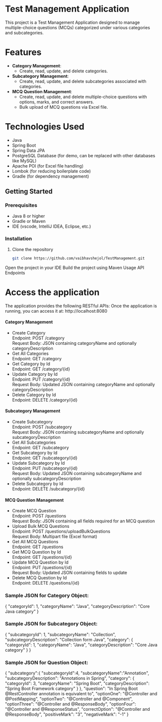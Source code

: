 # Test Management Application

This project is a Test Management Application designed to manage multiple-choice questions (MCQs) categorized under various categories and subcategories.

# Features
- **Category Management**:
  - Create, read, update, and delete categories.
- **Subcategory Management**:
  - Create, read, update, and delete subcategories associated with categories.
- **MCQ Question Management**:
  - Create, read, update, and delete multiple-choice questions with options, marks, and correct answers.
  - Bulk upload of MCQ questions via Excel file.

# Technologies Used
- Java
- Spring Boot
- Spring Data JPA
- PostgreSQL Database (for demo, can be replaced with other databases like MySQL)
- Apache POI (for Excel file handling)
- Lombok (for reducing boilerplate code)
- Gradle (for dependency management)

## Getting Started

### Prerequisites

- Java 8 or higher
- Gradle or Maven
- IDE (vscode, IntelliJ IDEA, Eclipse, etc.)

### Installation

1. Clone the repository
   ```sh
   git clone https://github.com/vaibhavshejol/TestManagement.git
Open the project in your IDE
Build the project using Maven
Usage
API Endpoints
# Access the application
The application provides the following RESTful APIs:
Once the application is running, you can access it at:
http://localhost:8080

#### Category Management
- Create Category<br>
Endpoint: POST /category<br>
Request Body: JSON containing categoryName and optionally categoryDescription
- Get All Categories<br>
Endpoint: GET /category<br>
- Get Category by Id<br>
Endpoint: GET /category/{id}<br>
- Update Category by Id<br>
Endpoint: PUT /category/{id}<br>
Request Body: Updated JSON containing categoryName and optionally categoryDescription
- Delete Category by Id<br>
Endpoint: DELETE /category/{id}<br>

#### Subcategory Management
- Create Subcategory<br>
Endpoint: POST /subcategory<br>
Request Body: JSON containing subcategoryName and optionally subcategoryDescription
- Get All Subcategories<br>
Endpoint: GET /subcategory<br>
- Get Subcategory by Id<br>
Endpoint: GET /subcategory/{id}<br>
- Update Subcategory by Id<br>
Endpoint: PUT /subcategory/{id}<br>
Request Body: Updated JSON containing subcategoryName and optionally subcategoryDescription
- Delete Subcategory by Id<br>
Endpoint: DELETE /subcategory/{id}<br>

#### MCQ Question Management
- Create MCQ Question<br>
Endpoint: POST /questions<br>
Request Body: JSON containing all fields required for an MCQ question
- Upload Bulk MCQ Questions<br>
Endpoint: POST /questions/uploadBulkQuestions<br>
Request Body: Multipart file (Excel format)
- Get All MCQ Questions<br>
Endpoint: GET /questions<br>
- Get MCQ Question by Id<br>
Endpoint: GET /questions/{id}<br>
- Update MCQ Question by Id<br>
Endpoint: PUT /questions/{id}<br>
Request Body: Updated JSON containing fields to update
- Delete MCQ Question by Id<br>
Endpoint: DELETE /questions/{id}<br>

### Sample JSON for Category Object:
{
    "categoryId": 1,
    "categoryName": "Java",
    "categoryDescription": "Core Java category"
}

### Sample JSON for Subcategory Object:
{
    "subcategoryId": 1,
    "subcategoryName": "Collection",
    "subcategoryDescription": "Collection form Java",
    "category": {
        "categoryId": 1,
        "categoryName": "Java",
        "categoryDescription": "Core Java category"
    }
}

### Sample JSON for Question Object:
{
	"subcategory":{
		"subcategoryId":4,
        "subcategoryName":"Annotation",
        "subcategoryDescription": "Annotations in Spring",
        "category": {
            "categoryId": 3,
            "categoryName": "Spring Boot",
            "categoryDescription": "Spring Boot Framework category"
        }
	},
	"question": "In Spring Boot @RestController annotation is equivalent to",
	"optionOne": "@Controller and @PostMapping",
	"optionTwo": "@Controller and @Component",
	"optionThree": "@Controller and @ResponseBody",
	"optionFour": "@Controller and @ResponseStatus",
	"correctOption": "@Controller and @ResponseBody",
	"positiveMark": "3",
	"negativeMark": "-1"
}
